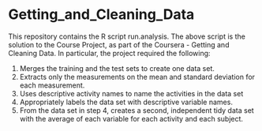 # Getting_and_Cleaning_Data

This repository contains the R script run.analysis.
The above script is the solution to the Course Project, as part of the Coursera - Getting and Cleaning Data.
In particular, the project required the following:
1. Merges the training and the test sets to create one data set.
2. Extracts only the measurements on the mean and standard deviation for each measurement. 
3. Uses descriptive activity names to name the activities in the data set
4. Appropriately labels the data set with descriptive variable names. 
5. From the data set in step 4, creates a second, independent tidy data set with the average of each variable for each activity and each subject.
